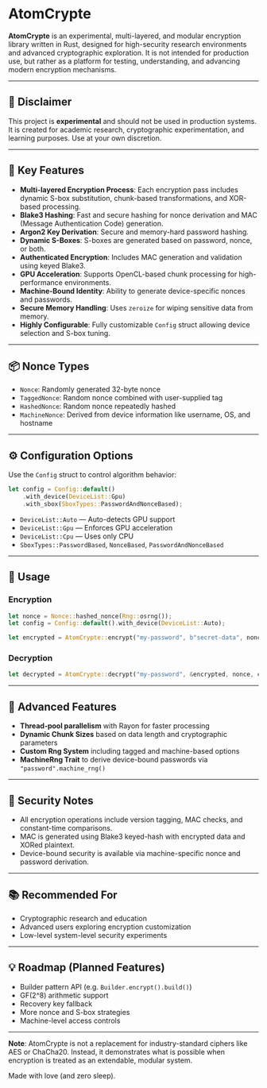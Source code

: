 # AtomCrypte

**AtomCrypte** is an experimental, multi-layered, and modular encryption library written in Rust, designed for high-security research environments and advanced cryptographic exploration. It is not intended for production use, but rather as a platform for testing, understanding, and advancing modern encryption mechanisms.

---

## 🚧 Disclaimer

This project is **experimental** and should not be used in production systems. It is created for academic research, cryptographic experimentation, and learning purposes. Use at your own discretion.

---

## 🔐 Key Features

- **Multi-layered Encryption Process**: Each encryption pass includes dynamic S-box substitution, chunk-based transformations, and XOR-based processing.
- **Blake3 Hashing**: Fast and secure hashing for nonce derivation and MAC (Message Authentication Code) generation.
- **Argon2 Key Derivation**: Secure and memory-hard password hashing.
- **Dynamic S-Boxes**: S-boxes are generated based on password, nonce, or both.
- **Authenticated Encryption**: Includes MAC generation and validation using keyed Blake3.
- **GPU Acceleration**: Supports OpenCL-based chunk processing for high-performance environments.
- **Machine-Bound Identity**: Ability to generate device-specific nonces and passwords.
- **Secure Memory Handling**: Uses `zeroize` for wiping sensitive data from memory.
- **Highly Configurable**: Fully customizable `Config` struct allowing device selection and S-box tuning.

---

## 📦 Nonce Types

- `Nonce`: Randomly generated 32-byte nonce
- `TaggedNonce`: Random nonce combined with user-supplied tag
- `HashedNonce`: Random nonce repeatedly hashed
- `MachineNonce`: Derived from device information like username, OS, and hostname

---

## ⚙️ Configuration Options

Use the `Config` struct to control algorithm behavior:

```rust
let config = Config::default()
    .with_device(DeviceList::Gpu)
    .with_sbox(SboxTypes::PasswordAndNonceBased);
```

- `DeviceList::Auto` — Auto-detects GPU support
- `DeviceList::Gpu` — Enforces GPU acceleration
- `DeviceList::Cpu` — Uses only CPU
- `SboxTypes::PasswordBased`, `NonceBased`, `PasswordAndNonceBased`

---

## 🔧 Usage

### Encryption

```rust
let nonce = Nonce::hashed_nonce(Rng::osrng());
let config = Config::default().with_device(DeviceList::Auto);

let encrypted = AtomCrypte::encrypt("my-password", b"secret-data", nonce, config)?;
```

### Decryption

```rust
let decrypted = AtomCrypte::decrypt("my-password", &encrypted, nonce, config)?;
```

---

## 📌 Advanced Features

- **Thread-pool parallelism** with Rayon for faster processing
- **Dynamic Chunk Sizes** based on data length and cryptographic parameters
- **Custom Rng System** including tagged and machine-based options
- **MachineRng Trait** to derive device-bound passwords via `"password".machine_rng()`

---

## 🔬 Security Notes

- All encryption operations include version tagging, MAC checks, and constant-time comparisons.
- MAC is generated using Blake3 keyed-hash with encrypted data and XORed plaintext.
- Device-bound security is available via machine-specific nonce and password derivation.

---

## 📚 Recommended For

- Cryptographic research and education
- Advanced users exploring encryption customization
- Low-level system-level security experiments

---

## 💡 Roadmap (Planned Features)

- Builder pattern API (e.g. `Builder.encrypt().build()`)
- GF(2^8) arithmetic support
- Recovery key fallback
- More nonce and S-box strategies
- Machine-level access controls

---

**Note**: AtomCrypte is not a replacement for industry-standard ciphers like AES or ChaCha20. Instead, it demonstrates what is possible when encryption is treated as an extendable, modular system.

Made with love (and zero sleep).
